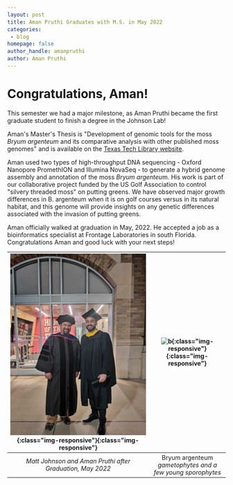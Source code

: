 ```yaml
---
layout: post
title: Aman Pruthi Graduates with M.S. in May 2022
categories:
 - blog
homepage: false
author_handle: amanpruthi
author: Aman Pruthi
---
```


# Congratulations, Aman!

This semester we had a major milestone, as Aman Pruthi became the first graduate student to finish a degree in the Johnson Lab! 

Aman's Master's Thesis is "Development of genomic tools for the moss *Bryum argenteum* and its comparative analysis with other published moss genomes" and is available on the [Texas Tech Library website](https://ttu-ir.tdl.org/handle/2346/89287).

Aman used two types of high-throughput DNA sequencing - Oxford Nanopore PromethION and Illumina NovaSeq - to generate a hybrid genome assembly and annotation of the moss *Bryum argenteu*m. His work is part of our collaborative project funded by the US Golf Association to control "silvery threaded moss" on putting greens. We have observed major growth differences in B. argenteum when it is on golf courses versus in its natural habitat, and this genome will provide insights on any genetic differences associated with the invasion of putting greens.

Aman officially walked at graduation in May, 2022. He accepted a job as a bioinformatics specialist at Frontage Laboratories in south Florida. Congratulations Aman and good luck with your next steps!


| ![a](/assets/images/blog/aman_grad.jpg){:class="img-responsive"}{:class="img-responsive"} | ![b](/assets/images/blog/bryum_silver_gamteophytes.jpg){:class="img-responsive"}{:class="img-responsive"}
|:--: |:--:| 
|  *Matt Johnson and Aman Pruthi after Graduation, May 2022* | Bryum argenteum *gametophytes and a few young sporophytes* |

